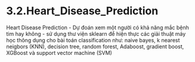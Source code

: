 # 3.2.Heart_Disease_Prediction
Heart Disease Prediction - Dự đoán xem một người có khả năng mắc bệnh tim hay không - sử dụng thư viện sklearn để hiện thực các giải thuật máy học thông dụng cho bài toán classification như: naive bayes, k nearest neigbors (KNN), decision tree, random forest, Adaboost, gradient boost, XGBoost và support vector machine (SVM)
